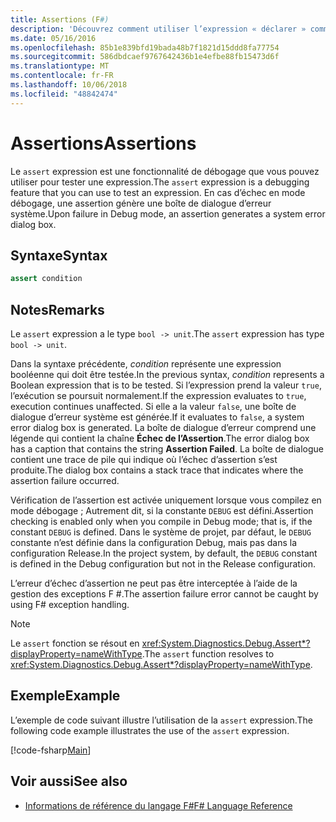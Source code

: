```yaml
---
title: Assertions (F#)
description: 'Découvrez comment utiliser l’expression « déclarer » comme une fonctionnalité de débogage pour le test des expressions dans le langage de programmation F #.'
ms.date: 05/16/2016
ms.openlocfilehash: 85b1e839bfd19bada48b7f1821d15ddd8fa77754
ms.sourcegitcommit: 586dbdcaef9767642436b1e4efbe88fb15473d6f
ms.translationtype: MT
ms.contentlocale: fr-FR
ms.lasthandoff: 10/06/2018
ms.locfileid: "48842474"
---
```

# <a name="assertions"></a><span data-ttu-id="d5540-103">Assertions</span><span class="sxs-lookup"><span data-stu-id="d5540-103">Assertions</span></span>

<span data-ttu-id="d5540-104">Le `assert` expression est une fonctionnalité de débogage que vous pouvez utiliser pour tester une expression.</span><span class="sxs-lookup"><span data-stu-id="d5540-104">The `assert` expression is a debugging feature that you can use to test an expression.</span></span> <span data-ttu-id="d5540-105">En cas d’échec en mode débogage, une assertion génère une boîte de dialogue d’erreur système.</span><span class="sxs-lookup"><span data-stu-id="d5540-105">Upon failure in Debug mode, an assertion generates a system error dialog box.</span></span>

## <a name="syntax"></a><span data-ttu-id="d5540-106">Syntaxe</span><span class="sxs-lookup"><span data-stu-id="d5540-106">Syntax</span></span>

```fsharp
assert condition
```

## <a name="remarks"></a><span data-ttu-id="d5540-107">Notes</span><span class="sxs-lookup"><span data-stu-id="d5540-107">Remarks</span></span>

<span data-ttu-id="d5540-108">Le `assert` expression a le type `bool -> unit`.</span><span class="sxs-lookup"><span data-stu-id="d5540-108">The `assert` expression has type `bool -> unit`.</span></span>

<span data-ttu-id="d5540-109">Dans la syntaxe précédente, *condition* représente une expression booléenne qui doit être testée.</span><span class="sxs-lookup"><span data-stu-id="d5540-109">In the previous syntax, *condition* represents a Boolean expression that is to be tested.</span></span> <span data-ttu-id="d5540-110">Si l’expression prend la valeur `true`, l’exécution se poursuit normalement.</span><span class="sxs-lookup"><span data-stu-id="d5540-110">If the expression evaluates to `true`, execution continues unaffected.</span></span> <span data-ttu-id="d5540-111">Si elle a la valeur `false`, une boîte de dialogue d’erreur système est générée.</span><span class="sxs-lookup"><span data-stu-id="d5540-111">If it evaluates to `false`, a system error dialog box is generated.</span></span> <span data-ttu-id="d5540-112">La boîte de dialogue d’erreur comprend une légende qui contient la chaîne **Échec de l’Assertion**.</span><span class="sxs-lookup"><span data-stu-id="d5540-112">The error dialog box has a caption that contains the string **Assertion Failed**.</span></span> <span data-ttu-id="d5540-113">La boîte de dialogue contient une trace de pile qui indique où l’échec d’assertion s’est produite.</span><span class="sxs-lookup"><span data-stu-id="d5540-113">The dialog box contains a stack trace that indicates where the assertion failure occurred.</span></span>

<span data-ttu-id="d5540-114">Vérification de l’assertion est activée uniquement lorsque vous compilez en mode débogage ; Autrement dit, si la constante `DEBUG` est défini.</span><span class="sxs-lookup"><span data-stu-id="d5540-114">Assertion checking is enabled only when you compile in Debug mode; that is, if the constant `DEBUG` is defined.</span></span> <span data-ttu-id="d5540-115">Dans le système de projet, par défaut, le `DEBUG` constante n’est définie dans la configuration Debug, mais pas dans la configuration Release.</span><span class="sxs-lookup"><span data-stu-id="d5540-115">In the project system, by default, the `DEBUG` constant is defined in the Debug configuration but not in the Release configuration.</span></span>

<span data-ttu-id="d5540-116">L’erreur d’échec d’assertion ne peut pas être interceptée à l’aide de la gestion des exceptions F #.</span><span class="sxs-lookup"><span data-stu-id="d5540-116">The assertion failure error cannot be caught by using F# exception handling.</span></span>

>[!NOTE]
<span data-ttu-id="d5540-117">Le `assert` fonction se résout en <xref:System.Diagnostics.Debug.Assert*?displayProperty=nameWithType>.</span><span class="sxs-lookup"><span data-stu-id="d5540-117">The `assert` function resolves to <xref:System.Diagnostics.Debug.Assert*?displayProperty=nameWithType>.</span></span>

## <a name="example"></a><span data-ttu-id="d5540-118">Exemple</span><span class="sxs-lookup"><span data-stu-id="d5540-118">Example</span></span>

<span data-ttu-id="d5540-119">L’exemple de code suivant illustre l’utilisation de la `assert` expression.</span><span class="sxs-lookup"><span data-stu-id="d5540-119">The following code example illustrates the use of the `assert` expression.</span></span>

[!code-fsharp[Main](../../../samples/snippets/fsharp/lang-ref-2/snippet5401.fs)]

## <a name="see-also"></a><span data-ttu-id="d5540-120">Voir aussi</span><span class="sxs-lookup"><span data-stu-id="d5540-120">See also</span></span>

- [<span data-ttu-id="d5540-121">Informations de référence du langage F#</span><span class="sxs-lookup"><span data-stu-id="d5540-121">F# Language Reference</span></span>](index.md)
